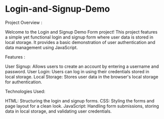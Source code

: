 # Login-and-Signup-Demo
Project Overview :

Welcome to the Login and Signup Demo Form project! This project features a simple yet functional login and signup form where user data is stored in local storage. It provides a basic demonstration of user authentication and data management using JavaScript.

Features :

User Signup: Allows users to create an account by entering a username and password.
User Login: Users can log in using their credentials stored in local storage.
Local Storage: Stores user data in the browser's local storage for authentication.

Technologies Used:

HTML: Structuring the login and signup forms.
CSS: Styling the forms and page layout for a clean look.
JavaScript: Handling form submissions, storing data in local storage, and validating user credentials.
